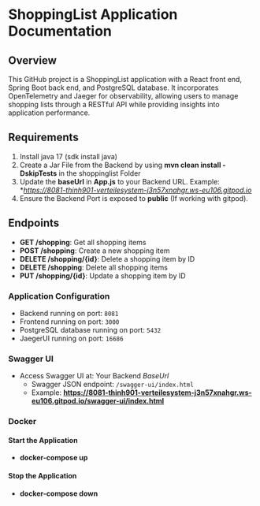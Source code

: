 # ShoppingList Application Documentation

## Overview

This GitHub project is a ShoppingList application with a React front end, Spring Boot back end, and PostgreSQL database. 
It incorporates OpenTelemetry and Jaeger for observability, allowing users to manage shopping lists through a RESTful API 
while providing insights into application performance.

## Requirements

  1. Install java 17 (sdk install java)
  2. Create a Jar File from the Backend by using **mvn clean install -DskipTests** in the shoppinglist Folder
  3. Update the **baseUrl** in **App.js** to your Backend URL.
     Example: **https://8081-thinh901-verteilesystem-j3n57xnahgr.ws-eu106.gitpod.io*
  5. Ensure the Backend Port is exposed to **public** (If working with gitpod).

## Endpoints

- **GET /shopping**: Get all shopping items
- **POST /shopping**: Create a new shopping item
- **DELETE /shopping/{id}**: Delete a shopping item by ID
- **DELETE /shopping**: Delete all shopping items
- **PUT /shopping/{id}**: Update a shopping item by ID

### Application Configuration

- Backend running on port: `8081`
- Frontend running on port: `3000`
- PostgreSQL database running on port: `5432`
- JaegerUI running on port: `16686`

### Swagger UI

- Access Swagger UI at: Your Backend *BaseUrl* 
  - Swagger JSON endpoint: `/swagger-ui/index.html`
  - Example: **https://8081-thinh901-verteilesystem-j3n57xnahgr.ws-eu106.gitpod.io/swagger-ui/index.html**

### Docker

#### Start the Application

  - **docker-compose up**

#### Stop the Application

  - **docker-compose down**




 


